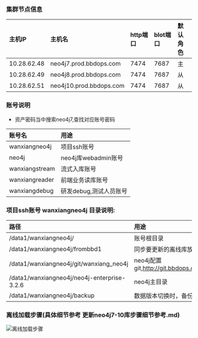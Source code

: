 ### 集群节点信息

| 主机IP | 主机名 | http端口 | blot端口 | 默认角色|
| :------| :------ | :------ | :------ |:------ |
| 10.28.62.48 | neo4j7.prod.bbdops.com  | 7474 | 7687 | 主 |
| 10.28.62.49 | neo4j8.prod.bbdops.com  | 7474 | 7687 | 从 |
| 10.28.62.51 | neo4j10.prod.bbdops.com | 7474 | 7687 | 从 |


### 账号说明
- 资产密码当中搜索neo4j7,查找对应账号密码

| 账号名 | 用途 |
| :----- | :----|
| wanxiangneo4j | 项目ssh账号 |
| neo4j | neo4j库webadmin账号|
| wanxiangstream |流式入库账号|
| wanxiangreader |前端业务读库账号|
| wanxiangdebug | 研发debug,测试人员账号|

### 项目ssh账号 wanxiangneo4j 目录说明:

| 路径 | 用途 |
| :----- | :----|
| /data1/wanxiangneo4j/ | 账号根目录 |
| /data1/wanxiangneo4j/frombbd1 | 同步要更新的离线库放置目录,可以自定义|
| /data1/wanxiangneo4j/git/wanxiang_neo4j | neo4j配置git,http://git.bbdops.com/yuyu080/wanxiang_neo4j/ |
| /data1/wanxiangneo4j/neo4j-enterprise-3.2.6|  neo4j主目录 |
| /data1/wanxiangneo4j/backup | 数据版本切换时，备份路径 |

### 离线加载步骤(具体细节参考  更新neo4j7-10库步骤细节参考.md)

![离线加载步骤](http://git.bbdops.com/yuyu080/wanxiang_neo4j/row/master/%E7%BA%BF%E4%B8%8A%E6%9B%B4%E6%96%B0%E6%AD%A5%E9%AA%A4%E5%8F%82%E8%80%83/neo4jload.jpg)